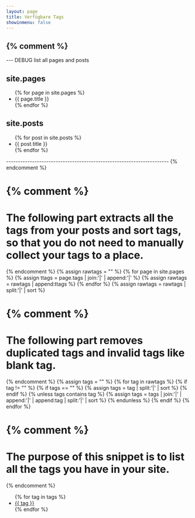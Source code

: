 ```yaml
---
layout: page
title: Verfügbare Tags
showinmenu: false
---
```


{% comment %}
--------------------------------------------------------------------
--- DEBUG list all pages and posts
<h2>site.pages</h2>
<ul>
{% for page in site.pages %}
	<li>{{ page.title }}</li>
{% endfor %}
</ul>

<h2>site.posts</h2>
<ul>
{% for post in site.posts %}
        <li>{{ post.title }}</li>
{% endfor %}
</ul>
---------------------------------------------------------------------
{% endcomment %}
	
{% comment %}
=======================
The following part extracts all the tags from your posts and sort tags, so that you do not need to manually collect your tags to a place.
=======================
{% endcomment %}
{% assign rawtags = "" %}
{% for page in site.pages %}
	{% assign ttags = page.tags | join:'|' | append:'|' %}
	{% assign rawtags = rawtags | append:ttags %}
{% endfor %}
{% assign rawtags = rawtags | split:'|' | sort %}

{% comment %}
=======================
The following part removes duplicated tags and invalid tags like blank tag.
=======================
{% endcomment %}
{% assign tags = "" %}
{% for tag in rawtags %}
	{% if tag != "" %}
		{% if tags == "" %}
			{% assign tags = tag | split:'|' | sort %}
		{% endif %}
		{% unless tags contains tag %}
			{% assign tags = tags | join:'|' | append:'|' | append:tag | split:'|' | sort %}
		{% endunless %}
	{% endif %}
{% endfor %}

{% comment %}
=======================
The purpose of this snippet is to list all the tags you have in your site.
=======================
{% endcomment %}
<ul class="tags">
{% for tag in tags %}
	<li><a href="{{ tag | slugify }}" class="tag">{{ tag }}</a></li>
{% endfor %}
